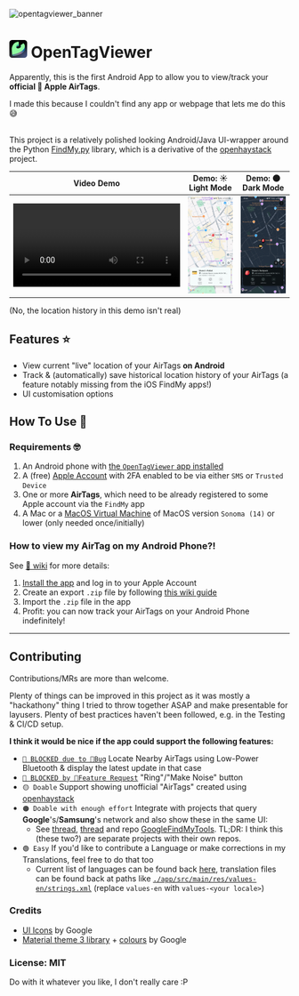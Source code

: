![opentagviewer_banner](https://github.com/user-attachments/assets/fe055281-786d-4c8a-9e3f-2932d8dfcb0f)

<h1>
<img src="./opentagviewer_icon_xs.png"/>
OpenTagViewer
</h1>

Apparently, this is the first Android App to allow you to view/track your **official 🍎 Apple AirTags**.

I made this because I couldn't find any app or webpage that lets me do this 😅
<br>
<br>

This project is a relatively polished looking Android/Java UI-wrapper around the Python [FindMy.py](https://github.com/malmeloo/FindMy.py) library, which is a derivative of the [openhaystack](https://github.com/seemoo-lab/openhaystack) project.


|Video Demo|Demo: ☀️ Light Mode|Demo: 🌑 Dark Mode|
|----|----|----|
| <video src="https://github.com/user-attachments/assets/d3857480-4ef0-48a9-ab63-8d8c15fd5314"> |![Demo of the app while using Light Mode](./light_mode_preview.jpg)|![Demo of the app while using Dark Mode](./dark_mode_preview.jpg)|


(No, the location history in this demo isn't real)

## Features ⭐

- View current "live" location of your AirTags **on Android**
- Track & (automatically) save historical location history of your AirTags (a feature notably missing from the iOS FindMy apps!)
- UI customisation options


## How To Use 📖

### Requirements 🤓

1. An Android phone with [the `OpenTagViewer` app installed](https://github.com/parawanderer/OpenTagViewer/wiki/How-To:-Install-App)
2. A (free) [Apple Account](https://account.apple.com/) with 2FA enabled to be via either `SMS` or `Trusted Device`
3. One or more **AirTags**, which need to be already registered to some Apple account via the `FindMy` app
4. A Mac or a [MacOS Virtual Machine](https://github.com/parawanderer/OpenTagViewer/wiki/How-To:-Export-AirTags-From-Mac#prerequisites) of MacOS version `Sonoma (14)` or lower (only needed once/initially)


### How to view my AirTag on my Android Phone?!

See [📖 wiki](https://github.com/parawanderer/OpenTagViewer/wiki) for more details:

1. [Install the app](https://github.com/parawanderer/OpenTagViewer/wiki/How-To:-Install-App) and log in to your Apple Account
2. Create an export `.zip` file by following [this wiki guide](https://github.com/parawanderer/OpenTagViewer/wiki/How-To:-Export-AirTags-From-Mac#opentagviewer-macos-export-app--recommended)
3. Import the `.zip` file in the app
4. Profit: you can now track your AirTags on your Android Phone indefinitely!

-------------

## Contributing

Contributions/MRs are more than welcome.

Plenty of things can be improved in this project as it was mostly a "hackathony" thing I tried to throw together ASAP and make presentable for layusers.
Plenty of best practices haven't been followed, e.g. in the Testing & CI/CD setup.

**I think it would be nice if the app could support the following features:**

- [`🔴 BLOCKED due to 🐛Bug`](https://github.com/malmeloo/FindMy.py/issues/118) Locate Nearby AirTags using Low-Power Bluetooth & display the latest update in that case
- [`🔴 BLOCKED by 🙏Feature Request`](https://github.com/malmeloo/FindMy.py/issues/88) "Ring"/"Make Noise" button
- `🟡 Doable` Support showing unofficial "AirTags" created using [openhaystack](https://github.com/seemoo-lab/openhaystack)
- `🟠 Doable with enough effort` Integrate with projects that query **Google**'s/**Samsung**'s network and also show these in the same UI:
   - See [thread](https://github.com/malmeloo/FindMy.py/discussions/30), [thread](https://github.com/seemoo-lab/openhaystack/discussions/210) and repo [GoogleFindMyTools](https://github.com/leonboe1/GoogleFindMyTools). TL;DR: I think this (these two?) are separate projects with their own repos.
- `🟢 Easy` If you'd like to contribute a Language or make corrections in my Translations, feel free to do that too
    - Current list of languages can be found back [here](./app/src/main/res/xml/locales_config.xml), translation files can be found back at paths like [`./app/src/main/res/values-en/strings.xml`](./app/src/main/res/values-en/strings.xml) (replace `values-en` with `values-<your locale>`)

### Credits

- [UI Icons](https://fonts.google.com/icons?icon.query=warn&icon.set=Material+Icons) by Google
- [Material theme 3 library](https://github.com/material-components/material-components-android) + [colours](http://material-foundation.github.io?primary=%23F4FEFF&bodyFont=Nunito&displayFont=Nunito+Sans&colorMatch=false) by Google


### License: MIT

Do with it whatever you like, I don't really care :P
